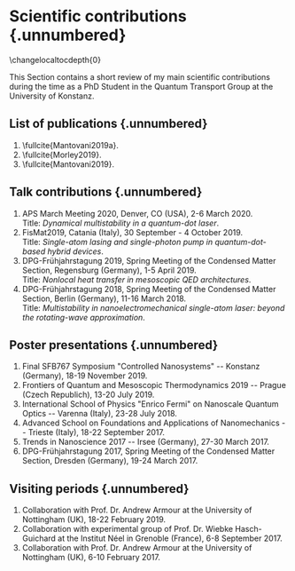 # Scientific contributions {.unnumbered}
\changelocaltocdepth{0}

This Section contains a short review of my main scientific 
contributions during the time as a PhD Student in the Quantum Transport
Group at the University of Konstanz.

## List of publications {.unnumbered}

1. \fullcite{Mantovani2019a}.
2. \fullcite{Morley2019}.
3. \fullcite{Mantovani2019}.

## Talk contributions {.unnumbered}
1. APS March Meeting 2020, Denver, CO (USA), 2-6 March 2020.  
  Title: *Dynamical multistability in a quantum-dot laser*.
2. FisMat2019, Catania (Italy), 30 September - 4 October 2019.  
  Title: *Single-atom lasing and single-photon pump in quantum-dot-based hybrid
  devices*.
3. DPG-Frühjahrstagung 2019, Spring Meeting of the Condensed Matter Section,
  Regensburg (Germany), 1-5 April 2019.  
  Title: *Nonlocal heat transfer in mesoscopic QED architectures*.
4. DPG-Frühjahrstagung 2018, Spring Meeting of the Condensed Matter Section,
  Berlin (Germany), 11-16 March 2018.  
  Title: *Multistability in nanoelectromechanical single-atom laser: beyond the rotating-wave approximation*.

## Poster presentations {.unnumbered}
1. Final SFB767 Symposium "Controlled Nanosystems" -- Konstanz (Germany), 18-19
   November 2019.
2. Frontiers of Quantum and Mesoscopic Thermodynamics 2019 -- Prague (Czech
   Republich), 13-20 July 2019.
3. International School of Physics "Enrico Fermi" on Nanoscale Quantum Optics --
   Varenna (Italy), 23-28 July 2018.
4. Advanced School on Foundations and Applications of Nanomechanics -- Trieste
   (Italy), 18-22 September 2017.
5. Trends in Nanoscience 2017 -- Irsee (Germany), 27-30 March 2017.
6. DPG-Frühjahrstagung 2017, Spring Meeting of the Condensed Matter Section,
  Dresden (Germany), 19-24 March 2017.

## Visiting periods {.unnumbered}
1. Collaboration with Prof. Dr. Andrew Armour at the University of Nottingham
  (UK), 18-22 February 2019.
2. Collaboration with experimental group of Prof. Dr. Wiebke Hasch-Guichard at the
  Institut Néel in Grenoble (France), 6-8 September 2017.
3. Collaboration with Prof. Dr. Andrew Armour at the University of Nottingham (UK),
  6-10 February 2017.


